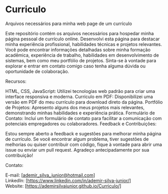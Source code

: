 # Curriculo
Arquivos necessários para minha web page de um currículo

Este repositório contém os arquivos necessários para hospedar minha página pessoal de currículo online. Desenvolvi esta página para destacar minha experiência profissional, habilidades técnicas e projetos relevantes. Você pode encontrar informações detalhadas sobre minha formação acadêmica, experiência de trabalho, habilidades em desenvolvimento de sistemas, bem como meu portfólio de projetos. Sinta-se à vontade para explorar e entrar em contato comigo caso tenha alguma dúvida ou oportunidade de colaboração.

Recursos:

HTML, CSS, JavaScript: Utilizei tecnologias web padrão para criar uma interface responsiva e moderna.
Currículo em PDF: Disponibilizei uma versão em PDF do meu currículo para download direto da página.
Portfólio de Projetos: Apresento alguns dos meus projetos mais relevantes, demonstrando minhas habilidades e experiência prática.
Formulário de Contato: Incluí um formulário de contato para facilitar a comunicação com potenciais empregadores ou colaboradores.
Feedback e Contribuições:

Estou sempre aberto a feedback e sugestões para melhorar minha página de currículo. Se você encontrar algum problema, tiver sugestões de melhorias ou quiser contribuir com código, fique à vontade para abrir uma issue ou enviar um pull request. Agradeço antecipadamente por sua contribuição!

Contato:

E-mail: [ademir_silva_junior@hotmail.com]<br>
LinkedIn: [https://www.linkedin.com/in/ademir-silva-junior/]<br>
Website: [https://ademirsilvajunior.github.io/Curriculo/]<br>

